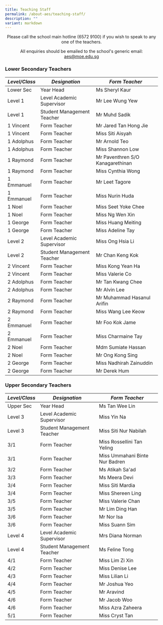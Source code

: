 ```yaml
---
title: Teaching Staff
permalink: /about-aes/teaching-staff/
description: ""
variant: markdown
---
```

<p style="text-align:center;">Please call the school main hotline (6572 9100) if you wish to speak to any one of the teachers.</p>

<p style="text-align:center;">All enquiries should be emailed to the school's generic email: <a href="mailto:aes@moe.edu.sg">aes@moe.edu.sg</a></p>



### Lower Secondary Teachers


|_**Level/Class**_|_**Designation**_|_**Form Teacher**_|
| -------- | -------- | -------- |
|Lower Sec|Year Head|Ms Sheryl Kaur|
|Level 1|Level Academic Supervisor|Mr Lee Wung Yew|
|Level 1|Student Management Teacher|Mr Muhd Sadik|
|1 Vincent|Form Teacher|Mr Jared Tan Hong Jie|
|1 Vincent|Form Teacher|Miss Siti Aisyah|
|1 Adolphus|Form Teacher|Mr Arnold Teo|
|1 Adolphus|Form Teacher|Miss Shannon Low|
|1 Raymond| Form Teacher|Mr Paventhren S/O Kanagarethinan|
|1 Raymond|Form Teacher|Miss Cynthia Wong|
|1 Emmanuel|Form Teacher|Mr Leet Tagore|
|1 Emmanuel| Form Teacher|Miss Nurin Huda|
|1 Noel|Form Teacher|Miss Seet Yoke Chee|
|1 Noel|Form Teacher|Miss Ng Wen Xin|
|1 George|Form Teacher|Miss Huang Meiting|
|1 George|Form Teacher|Miss Adeline Tay|
|Level 2|Level Academic Supervisor|Miss Ong Hsia Li|
|Level 2|Student Management Teacher|Mr Chan Keng Kok|
|2 Vincent|Form Teacher|Miss Kong Yean Ha|
|2 Vincent|Form Teacher|Miss Valerie Co|
|2 Adolphus|Form Teacher|Mr Tan Kwang Chee|
|2 Adolphus|Form Teacher|Mr Alvin Lee|
|2 Raymond|Form Teacher|Mr Muhammad Hasanul Arifin|
|2 Raymond|Form Teacher|Miss Wang Lee Keow|
|2 Emmanuel|Form Teacher|Mr Foo Kok Jame|
|2 Emmanuel|Form Teacher|Miss Charmaine Tay|
|2 Noel|Form Teacher|Mdm Sumiate Hassan|
|2 Noel|Form Teacher|Mr Ong Kong Sing|
|2 George|Form Teacher|Miss Nadhirah Zainuddin|
|2 George|Form Teacher|Mr Derek Hum|

	
	
	
	
### Upper Secondary Teachers


|_**Level/Class**_ |_**Designation**_|_**Form Teacher**_|
| -------- | -------- | -------- |
|Upper Sec|Year Head| Ms Tan Wee Lin|
|Level 3|Level Academic Supervisor|Miss Yin Na|
|Level 3|Student Management Teacher|Miss Siti Nur Nabilah |
|3/1|Form Teacher|Miss Rossellini Tan Yeling|
|3/1|Form Teacher|Miss Ummahani Binte Nur Badren|
|3/2|Form Teacher|Ms Atikah Sa'ad|
|3/3|Form Teacher|Ms Meera Devi|
|3/4|Form Teacher|Miss Siti Mardia|
|3/4|Form Teacher|Miss Shereen Ling|
|3/5|Form Teacher|Miss Valerie Chan|
|3/5|Form Teacher|Mr Lim Ding Han|
|3/6|Form Teacher|Mr Nor Isa|
|3/6|Form Teacher|Miss Suann Sim|
|Level 4|Level Academic Supervisor|Mrs Diana Norman|
|Level 4|Student Management Teacher|Ms Feline Tong|
|4/1|Form Teacher|Miss Lim Zi Xin|
|4/2|Form Teacher|Miss Denise Lee|
|4/3|Form Teacher|Miss Lilian Li|
|4/4|Form Teacher|Mr Joshua Yeo|
|4/5|Form Teacher|Mr Aravind|
|4/6|Form Teacher|Mr Jacob Woo|
|4/6|Form Teacher|Miss Azra Zaheera|
|5/1|Form Teacher|Miss Cryst Tan|